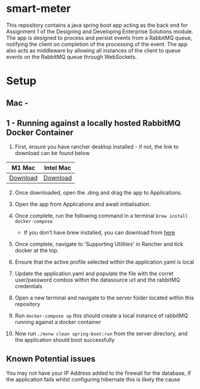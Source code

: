 # smart-meter
This repository contains a java spring boot app acting as the back end for Assignment 1 of the Designing and Developing Enterprise Solutions module.
The app is designed to process and persist events from a RabbitMQ queue, notifying the client on completion of the processing of the event. 
The app also acts as middleware by allowing all instances of the client to queue events on the RabbitMQ queue through WebSockets.

# Setup

## Mac -

## 1 - Running against a locally hosted RabbitMQ Docker Container

1. First, ensure you have rancher desktop installed - if not, the link to download can be found below

| M1 Mac | Intel Mac | 
| - | - |
| [Download](https://github.com/rancher-sandbox/rancher-desktop/releases/download/v1.0.0/Rancher.Desktop-1.0.0.aarch64.dmg) | [Download](https://github.com/rancher-sandbox/rancher-desktop/releases/download/v1.0.0/Rancher.Desktop-1.0.0.x86_64.dmg) |

2. Once downloaded, open the .dmg and drag the app to Applications.

3. Open the app from Applications and await initialisation.

4. Once complete, run the following command in a terminal ` brew install docker-compose `
    * If you don't have brew installed, you can download from [here](https://brew.sh)

5. Once complete, navigate to 'Supporting Utilities' in Rancher and tick docker at the top.

6. Ensure that the active profile selected within the application.yaml is local

7. Update the application.yaml and populate the file with the corret user/password combos within the datasource url and the rabbitMQ credentials

8. Open a new terminal and navigate to the server folder located within this repository

9. Run `docker-compose up` this should create a local instance of rabbitMQ running against a docker container

10. Now run `./mvnw clean spring-boot:run` from the server directory, and the application should boot successfully

## Known Potential issues

You may not have your IP Address added to the firewall for the database, if the application fails whilst configuring hibernate this is likely the cause
